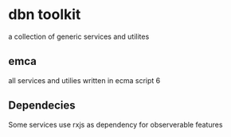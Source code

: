 # dbn toolkit
a collection of generic services and utilites

## emca
all services and utilies written in ecma script 6

## Dependecies
Some services use rxjs as dependency for observerable features